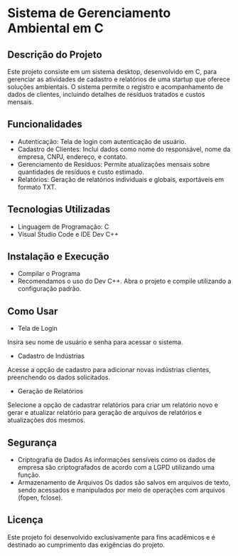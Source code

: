 # Sistema de Gerenciamento Ambiental em C
## Descrição do Projeto
Este projeto consiste em um sistema desktop, desenvolvido em C, para gerenciar as atividades de cadastro e relatórios de uma startup que oferece soluções ambientais. O sistema permite o registro e acompanhamento de dados de clientes, incluindo detalhes de resíduos tratados e custos mensais.

## Funcionalidades
- Autenticação: Tela de login com autenticação de usuário.
- Cadastro de Clientes: Inclui dados como nome do responsável, nome da empresa, CNPJ, endereço, e contato.
- Gerenciamento de Resíduos: Permite atualizações mensais sobre quantidades de resíduos e custo estimado.
- Relatórios: Geração de relatórios individuais e globais, exportáveis em formato TXT.

## Tecnologias Utilizadas
- Linguagem de Programação: C
- Visual Studio Code e IDE Dev C++

## Instalação e Execução
- Compilar o Programa
- Recomendamos o uso do Dev C++. Abra o projeto e compile utilizando a configuração padrão.

## Como Usar
- Tela de Login

Insira seu nome de usuário e senha para acessar o sistema.

- Cadastro de Indústrias

Acesse a opção de cadastro para adicionar novas indústrias clientes, preenchendo os dados solicitados.
- Geração de Relatórios

Selecione a opção de cadastrar relatórios para criar um relatório novo e gerar e atualizar relatório para geração de arquivos de relatórios e atualizações dos mesmos. 

## Segurança
- Criptografia de Dados
 As informações sensíveis como os dados de empresa são criptografados de acordo com a LGPD utilizando uma função.
- Armazenamento de Arquivos
 Os dados são salvos em arquivos de texto, sendo acessados e manipulados por meio de operações com arquivos (fopen, fclose).

## Licença
Este projeto foi desenvolvido exclusivamente para fins acadêmicos e é destinado ao cumprimento das exigências do projeto.

